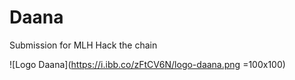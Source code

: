# Daana
Submission for MLH Hack the chain

![Logo Daana](https://i.ibb.co/zFtCV6N/logo-daana.png =100x100)
